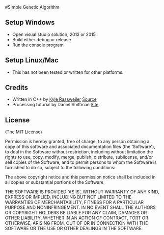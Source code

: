 #Simple Genetic Algorithm

## Setup Windows

- Open visual studio solution, 2013 or 2015
- Build either debug or release
- Run the console program

## Setup Linux/Mac

- This has not been tested or written for other platforms.

## Credits

- Written in C++ by [Kyle Rassweiler](http://www.kylerassweiler.ca) [Source](https://github.com/rassweiler/GeneticAlgorithm)
- Processing tutorial by Daniel Shiffman [Site](http://natureofcode.com/book/chapter-9-the-evolution-of-code/).

## License
(The MIT License)

Permission is hereby granted, free of charge, to any person obtaining
a copy of this software and associated documentation files (the
'Software'), to deal in the Software without restriction, including
without limitation the rights to use, copy, modify, merge, publish,
distribute, sublicense, and/or sell copies of the Software, and to
permit persons to whom the Software is furnished to do so, subject to
the following conditions:

The above copyright notice and this permission notice shall be
included in all copies or substantial portions of the Software.

THE SOFTWARE IS PROVIDED 'AS IS', WITHOUT WARRANTY OF ANY KIND,
EXPRESS OR IMPLIED, INCLUDING BUT NOT LIMITED TO THE WARRANTIES OF
MERCHANTABILITY, FITNESS FOR A PARTICULAR PURPOSE AND NONINFRINGEMENT.
IN NO EVENT SHALL THE AUTHORS OR COPYRIGHT HOLDERS BE LIABLE FOR ANY
CLAIM, DAMAGES OR OTHER LIABILITY, WHETHER IN AN ACTION OF CONTRACT,
TORT OR OTHERWISE, ARISING FROM, OUT OF OR IN CONNECTION WITH THE
SOFTWARE OR THE USE OR OTHER DEALINGS IN THE SOFTWARE.